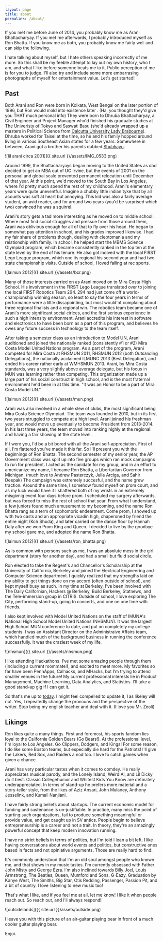 ```yaml
---
layout: page
title: about
permalink: /about/
---
```


If you met me before June of 2014, you probably know me as Arani Bhattacharyay. If you met me afterwards, I probably introduced myself as Ron Bhatta. If you know me as both, you probably know me fairly well and can skip the following. 

I hate talking about myself, but I hate others speaking incorrectly of me more. So this shall be my feeble attempt to lay out my own history, who I am, and what I like before someone beats me to it. Public perception of me is for you to judge. I'll also try and include some more embarrasing photographs of myself for entertainment value. Let's get started!

Past
------

Both Arani and Ron were born in Kolkata, West Bengal on the later portion of 1996, but Ron would mold into existence later . (Ha, you thought they'd give you THAT much personal info) They were born to Dhruba Bhattacharyay, a Civil Engineer and Project Manager who'd finished his graduate studies at [The Univeristy of Tokyo](http://www.u-tokyo.ac.jp/en/index.html) and Saswati Basu (she'd already wrapped up a masters in Political Science from [Calcutta University Lady Brabourne](http://www.ladybrabourne.com/)). Dhruba worked for Taisei at the time, so he and his family hopped around living in various Southeast Asian states for a few years. Somewhere in between, Arani got a brother his parents dubbed [Shubhayu](https://www.facebook.com/shubhayu.bhattacharyay).

![lil arani circa 2001]({{ site.url }}/assets/IMG_0533.png)

Around 1999, the Bhattacharyays began moving to the United States as dad decided to get an MBA out of UC Irvine, but the events of 2001 on the personal and global scale prevented permanent relocation until December of that year. At this point, we'd moved to the South Bay in Los Angeles, where I'd pretty much spend the rest of my childhood. Arani's elementary years were quite uneventful. Imagine a chubby little indian tyke that by all acounts was soft at heart but annoying. This kid was also a fairly average student, an avid reader, and for around two years (you'd be surprised which two) convinced he was a squirrel. 

Arani's story gets a tad more interesting as he moved on to middle school. Where most find social struggles and pressue from those around them, Arani was oblivious enough for all of that to fly over his head. He began to somewhat pay attention in school, and his grades improved likewise. I had my fair share of problems though, dealing with cleptomania and my relationship with family. In school, he helped start the MBMS Science Olympiad program, which became consistently ranked in the top ten at the state level by the end of his tenure. He also got inolved with the local FIRST Lego League program, which one its regional his second year and had two state championship visits. Outside of school, I loved failing at rec sports.

![laimun 2012]({{ site.url }}/assets/bcr.png)


Many of those interests carried on as Arani moved on to Mira Costa High School. His involvement in the FIRST Lego League translated over to joining the local FIRST Robotics Team 294. 294 had just come off a world-championship winning season, so least to say the four years in terms of performance were a little dissapointing, but most would'nt complaing about three regional finalists and a regional win. The robotics team became one of Arani's more significant social cirlces, and the first serious experience in such a high intensity environment. Arani accredits his interest in software and electronics to have been born as a part of this program, and believes he owes any future success in technology to the team itself.


After taking a semester class as an introduction to Model UN, Arani auditioned and joined the nationally ranked (consistently #1 or #2) Mira Costa Model United Nations program. As a part of the program, Arani competed for Mira Costa at RHSMUN 2011, RHSMUN 2012 (both Outsanding Delegations), the nationally acclaimed ILMUNC 2013 (Best Delegation), and ended his career rather early at WMHSMUN 2013. Arani, by Mira Costa standards, was a very slightly above average delegate, but his focus in MUN was learning rather than competing. This organization made up a large part of his social construct in high school, and is the most fraternal environment he'd been in at this time. "It was an Honor to be a part of Mira Costa Model UN."

![laimun 2012]({{ site.url }}/assets/mun.png)

Arani was also involved in a whole slew of clubs, the most significant being Mira Costa Science Olympiad. The team was founded in 2010, but in its first two years struggled to compete at a high level. Arani joined his freshman year, and would move up eventually to become President from 2013-2014. In his last three years, the team moved into ranking highly at the regional and having a fair showing at the state level.

If I were you, I'd be a bit bored with all the Arani self-appreciation. First of all, I'm flattered you've made it this far. So I'll present you with the beginnings of Ron Bhatta. The second semester of my senior year, the AP Government class was split up into five groups which ran mock campaigns to run for president. I acted as the canidate for my group, and in an effort to americanize my name, I became Ron Bhatta, a Libertartian Governor from Michigan. (much love to Andrew Pasterczyk, Julia Arciga, and Sahir Deepak) The campaign was extremely succesful, and the name grew traction. Around the same time, I somehow found myself on prom court, and as my luck would have it I shattered both of my wrists in an extremely misgivnig event four days before prom. I scheduled my surgery afterwards, but was forced to miss the rest of school that year. From what I understand, a few juniors found much amusement to my becoming, and the name Ron Bhatta rang as a term of sophomoric endearment. Come prom, I showed up with two casts and an appropriate vicadin high, chaperoned by friend the entire night (Koh Shoda), and later carried on the dance floor by Hannah Daly after we won Prom King and Queen. I decided to live by the goodbye my school gave me, and adopted the name Ron Bhatta.

![laimun 2012]({{ site.url }}/assets/ron_bhatta.png)

As is common with persons such as me, I was an absolute mess in the girl department (story for another day), and had a small but fluid social circle.

Ron elected to take the Regent's and Chancellor's Scholarship at the University of California, Berkeley and joined the Electrical Engineering and Computer Science department. I quickly realized that my strengths laid on my ability to get things done on my accord (often outside of school), and kept myself busy as such. In my time at Berkeley, I've been involved with The Daily Californian, Hackers @ Berkeley, Build Berkeley, Statnews, and the Tele-immersion group in CITRIS. Outside of school, I love exploring The City, performing stand-up, going to concerts, and one on one time with friends.

I also kept involved with Model United Nations on the staff of IMUNA's National High School Model United Nations (NHSMUN). It was the largest High School MUN conference to date, and put on completely my college students. I was an Assistant Director on the Administraive Affairs team, which handled much of the background business in running the conference successfully. It was the craziest week of my life.

![nhsmun]({{ site.url }}/assets/nhsmun.png)

I like attending Hackathons. I've met some amazing people through them (including a current roommate!), and excited to meet more. My favorites so far have been PennApps, Calhacks, and MHacks, but I'm trying to attend smaller venues in the future! My current professional interests lie in Product Management, Machine Learning, Data Analytics, and Statistics. I'll take a good stand-up gig if I can get it. 

So that's me up to [today](http://money.cnn.com/2016/01/07/investing/stocks-markets-dow-china/). I might feel compelled to update it, I as likeley will not. Yes, I repeatedly change the pronouns and the perspective of the writer. Stop being my english teacher and deal with it. (I love you Mr. Zeoli)

Likings
------

Ron likes quite a many things. First and foremost, his sports fandom lies loyal to the California Golden Bears (Go Bears!). At the professional level, I'm loyal to Los Angeles. Go Clippers, Dodgers, and Kings! For some reason, I do like some Boston teams, but especially die hard for the Patriots! I'll give the Lakers, Red Sox, and Raiders a nod too. I love to catch games when given a chance.

Arani has very particular tastes when it comes to comdey. He really appreciates musical parody, and the Lonely Island, Weird Al, and Lil Dicky do it best. Classic Collegehumor and Whitest Kids You Know are definately underappreciated. In terms of stand-up he prefers more material and a story-teller style, from the likes of Aziz Ansari, John Mulaney, Anthony Jesselink, and Kumail Nanjiani.

I have fairly strong beliefs about startups. The current economic model for funding and sustenance is un-justifiable. In practice, many miss the point of starting such organizations, fail to produce something meaningful or provide value, and get caught up in SV antics. People begin to believe entrepreneurship is a career and not a trait. In theory, they're an amazingly powerful concept that keep modern innovation running.

I have no strict beliefs in terms of politics, but I'm told I lean a bit left. I like having conversations about world events and politics, but constructive ones based in facts and not opiniative arguments. Those are really hard to find.

It's commonly understood that I'm an old soul amongst people who known me, and that shows in my music tastes. I'm currently obsessed with Father John Misty and George Ezra. I'm also inclined towards Billy Joel, Louis Armstrong, The Beatles, Queen, Mumford and Sons, G-Eazy, Graduation by Kanye West, The Smiths, Big Star, Otis Redding, Passenger, Passion Pit, and a bit of country. I love listening to new music too!

That's what I like, and if you feel me at all, let me know! I like it when people reach out. So reach out, and I'll always respond!


![outsidelands]({{ site.url }}/assets/outside.png)

I leave you with this picture of an air-guitar playing bear in front of a much cooler guitar playing bear.

Enjoi.
